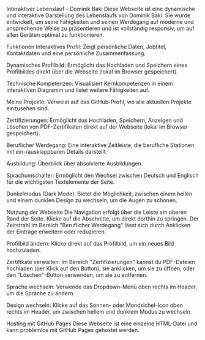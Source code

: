 Interaktiver Lebenslauf - Dominik Baki
Diese Webseite ist eine dynamische und interaktive Darstellung des Lebenslaufs von Dominik Baki. Sie wurde entwickelt, um seine Fähigkeiten und seinen Werdegang auf moderne und ansprechende Weise zu präsentieren und ist vollständig responsiv, um auf allen Geräten optimal zu funktionieren.

Funktionen
Interaktives Profil: Zeigt persönliche Daten, Jobtitel, Kontaktdaten und eine persönliche Zusammenfassung.

Dynamisches Profilbild: Ermöglicht das Hochladen und Speichern eines Profilbildes direkt über die Webseite (lokal im Browser gespeichert).

Technische Kompetenzen: Visualisiert Kernkompetenzen in einem interaktiven Diagramm und listet weitere Fähigkeiten auf.

Meine Projekte: Verweist auf das GitHub-Profil, wo alle aktuellen Projekte einzusehen sind.

Zertifizierungen: Ermöglicht das Hochladen, Speichern, Anzeigen und Löschen von PDF-Zertifikaten direkt auf der Webseite (lokal im Browser gespeichert).

Beruflicher Werdegang: Eine interaktive Zeitleiste, die berufliche Stationen mit ein-/ausklappbaren Details darstellt.

Ausbildung: Überblick über absolvierte Ausbildungen.

Sprachumschalter: Ermöglicht den Wechsel zwischen Deutsch und Englisch für die wichtigsten Textelemente der Seite.

Dunkelmodus (Dark Mode): Bietet die Möglichkeit, zwischen einem hellen und einem dunklen Design zu wechseln, um die Augen zu schonen.

Nutzung der Webseite
Die Navigation erfolgt über die Leiste am oberen Rand der Seite. Klicke auf die Abschnitte, um direkt dorthin zu springen. Der Zeitstrahl im Bereich "Beruflicher Werdegang" lässt sich durch Anklicken der Einträge erweitern oder reduzieren.

Profilbild ändern: Klicke direkt auf das Profilbild, um ein neues Bild hochzuladen.

Zertifikate verwalten: Im Bereich "Zertifizierungen" kannst du PDF-Dateien hochladen (per Klick auf den Button), sie anklicken, um sie zu öffnen, oder den "Löschen"-Button verwenden, um sie zu entfernen.

Sprache wechseln: Verwende das Dropdown-Menü oben rechts im Header, um die Sprache zu ändern.

Design wechseln: Klicke auf das Sonnen- oder Mondsichel-Icon oben rechts im Header, um zwischen hellem und dunklem Modus zu wechseln.

Hosting mit GitHub Pages
Diese Webseite ist eine einzelne HTML-Datei und kann problemlos mit GitHub Pages gehostet werden.
